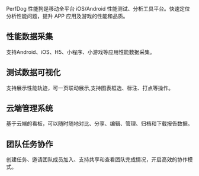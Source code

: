 PerfDog 性能狗是移动全平台 iOS/Android 性能测试、分析工具平台。快速定位分析性能问题，提升 APP 应用及游戏的性能和品质。

## 性能数据采集
支持Android、iOS、H5、小程序、小游戏等应用性能数据采集。
## 测试数据可视化
支持展示性能轨迹，可一页联动展示,支持图表框选、标注、打点等操作。
## 云端管理系统
基于云端的看板，可以随时随地对比、分享、编辑、管理、归档和下载报告数据。
## 团队任务协作
创建任务、邀请团队成员加入、支持共享和查看团队完成情况，开启高效的协作模式。
